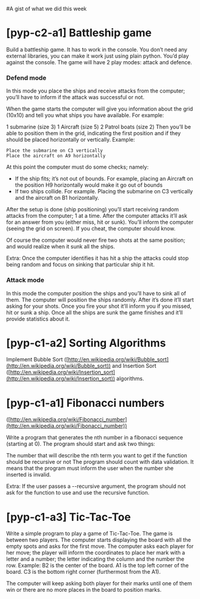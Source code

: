 #A gist of what we did this week

# [pyp-c2-a1] Battleship game

Build a battleship game. It has to work in the console. You don’t need any external libraries, you can make it work just using plain python. You’d play against the console. The game will have 2 play modes: attack and defence.

### Defend mode

In this mode you place the ships and receive attacks from the computer; you’ll have to inform if the attack was successful or not.

When the game starts the computer will give you information about the grid (10x10) and tell you what ships you have available. For example:

1 submarine (size 3)
1 Aircraft (size 5)
2 Patrol boats (size 2)
Then you’ll be able to position them in the grid, indicating the first position and if they should be placed horizontally or vertically. Example:

```
Place the submarine on C3 vertically
Place the aircraft on A9 horizontally
```

At this point the computer must do some checks; namely:

* If the ship fits; it’s not out of bounds. For example, placing an Aircraft on the position H9 horizontally would make it go out of bounds
* If two ships collide. For example. Placing the submarine on C3 vertically and the aircraft on B1 horizontally.

After the setup is done (ship positioning) you’ll start receiving random attacks from the computer; 1 at a time. After the computer attacks it’ll ask for an answer from you (either miss, hit or sunk). You’ll inform the computer (seeing the grid on screen). If you cheat, the computer should know.

Of course the computer would never fire two shots at the same position; and would realize when it sunk all the ships.

Extra: Once the computer identifies it has hit a ship the attacks could stop being random and focus on sinking that particular ship it hit.

### Attack mode

In this mode the computer position the ships and you’ll have to sink all of them. The computer will position the ships randomly. After it’s done it’ll start asking for your shots. Once you fire your shot it’ll inform you if you missed, hit or sunk a ship. Once all the ships are sunk the game finishes and it’ll provide statistics about it.


# [pyp-c1-a2] Sorting Algorithms

Implement Bubble Sort ([http://en.wikipedia.org/wiki/Bubble_sort](http://en.wikipedia.org/wiki/Bubble_sort)) and Insertion Sort ([http://en.wikipedia.org/wiki/Insertion_sort](http://en.wikipedia.org/wiki/Insertion_sort)) algorithms.


# [pyp-c1-a1] Fibonacci numbers
([http://en.wikipedia.org/wiki/Fibonacci_number](http://en.wikipedia.org/wiki/Fibonacci_number))

Write a program that generates the nth number in a fibonacci sequence (starting at 0). The program should start and ask two things:

The number that will describe the nth term you want to get
if the function should be recursive or not
The program should count with data validation. It means that the program must inform the user when the number she inserted is invalid.

Extra: If the user passes a --recursive argument, the program should not ask for the function to use and use the recursive function.



# [pyp-c1-a3] Tic-Tac-Toe

Write a simple program to play a game of Tic-Tac-Toe. The game is between two players. The computer starts displaying the board with all the empty spots and asks for the first move. The computer asks each player for her move; the player will inform the coordinates to place her mark with a letter and a number; the letter indicating the column and the number the row. Example: B2 is the center of the board. A1 is the top left corner of the board. C3 is the bottom right corner (furthermost from the A1).

The computer will keep asking both player for their marks until one of them win or there are no more places in the board to position marks.







